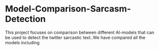 # Model-Comparison-Sarcasm-Detection
This project focuses on comparison between different AI-models that can be used to detect the twitter sarcastic text..We have compared all the models including
